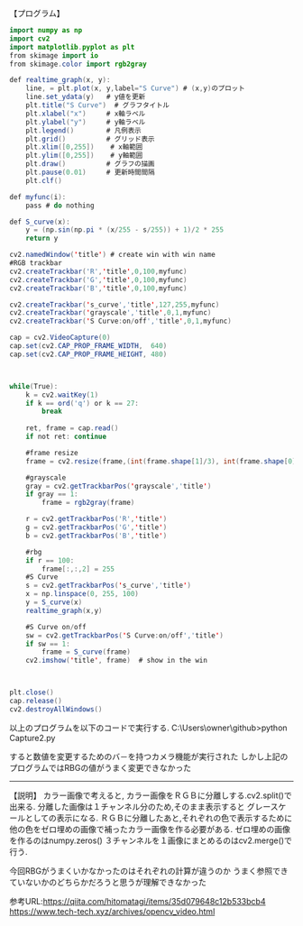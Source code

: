 【プログラム】
```java
import numpy as np
import cv2
import matplotlib.pyplot as plt
from skimage import io
from skimage.color import rgb2gray

def realtime_graph(x, y):
    line, = plt.plot(x, y,label="S Curve") # (x,y)のプロット
    line.set_ydata(y)   # y値を更新
    plt.title("S Curve")  # グラフタイトル
    plt.xlabel("x")     # x軸ラベル
    plt.ylabel("y")     # y軸ラベル
    plt.legend()        # 凡例表示
    plt.grid()          # グリッド表示
    plt.xlim([0,255])    # x軸範囲
    plt.ylim([0,255])    # y軸範囲
    plt.draw()          # グラフの描画
    plt.pause(0.01)     # 更新時間間隔
    plt.clf()

def myfunc(i):
    pass # do nothing

def S_curve(x):
    y = (np.sin(np.pi * (x/255 - s/255)) + 1)/2 * 255
    return y

cv2.namedWindow('title') # create win with win name
#RGB trackbar
cv2.createTrackbar('R','title',0,100,myfunc)
cv2.createTrackbar('G','title',0,100,myfunc)
cv2.createTrackbar('B','title',0,100,myfunc)

cv2.createTrackbar('s_curve','title',127,255,myfunc)
cv2.createTrackbar('grayscale','title',0,1,myfunc)
cv2.createTrackbar('S Curve:on/off','title',0,1,myfunc)

cap = cv2.VideoCapture(0)
cap.set(cv2.CAP_PROP_FRAME_WIDTH,  640)
cap.set(cv2.CAP_PROP_FRAME_HEIGHT, 480)



while(True):
    k = cv2.waitKey(1)
    if k == ord('q') or k == 27:
        break
    
    ret, frame = cap.read()
    if not ret: continue

    #frame resize
    frame = cv2.resize(frame,(int(frame.shape[1]/3), int(frame.shape[0]/3)))

    #grayscale
    gray = cv2.getTrackbarPos('grayscale','title')
    if gray == 1:
        frame = rgb2gray(frame)

    r = cv2.getTrackbarPos('R','title')
    g = cv2.getTrackbarPos('G','title')
    b = cv2.getTrackbarPos('B','title')

    #rbg
    if r == 100:
        frame[:,:,2] = 255
    #S Curve
    s = cv2.getTrackbarPos('s_curve','title')
    x = np.linspace(0, 255, 100)
    y = S_curve(x)
    realtime_graph(x,y)

    #S Curve on/off
    sw = cv2.getTrackbarPos('S Curve:on/off','title')
    if sw == 1:
        frame = S_curve(frame)
    cv2.imshow('title', frame)  # show in the win



plt.close()
cap.release()
cv2.destroyAllWindows()
```

以上のプログラムを以下のコードで実行する.
C:\Users\owner\github>python Capture2.py

すると数値を変更するためのバ－を持つカメラ機能が実行された
しかし上記のプログラムではRBGの値がうまく変更できなかった

---

【説明】
カラー画像で考えると,
カラー画像をＲＧＢに分離しする.cv2.split()で出来る.
分離した画像は１チャンネル分のため,そのまま表示すると
グレースケールとしての表示になる.
ＲＧＢに分離したあと,それぞれの色で表示するために
他の色をゼロ埋めの画像で補ったカラー画像を作る必要がある.
ゼロ埋めの画像を作るのはnumpy.zeros()
３チャンネルを１画像にまとめるのはcv2.merge()で行う.

今回RBGがうまくいかなかったのはそれぞれの計算が違うのか
うまく参照できていないかのどちらかだろうと思うが理解できなかった


参考URL:https://qiita.com/hitomatagi/items/35d079648c12b533bcb4
　　　　https://www.tech-tech.xyz/archives/opencv_video.html